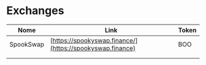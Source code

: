# Exchanges

| Nome      | Link                                                      | Token |
| --------- | --------------------------------------------------------- | ----- |
| SpookSwap | [https://spookyswap.finance/](https://spookyswap.finance) | BOO   |
|           |                                                           |       |
|           |                                                           |       |
